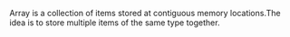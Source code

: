 Array is a collection of items stored at contiguous memory locations.The idea is to store multiple items of the same type together.

